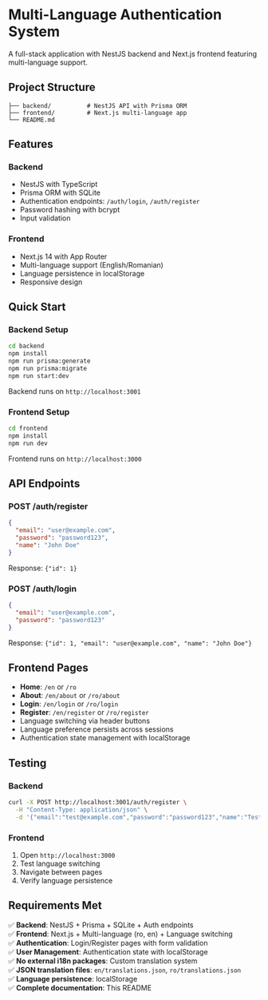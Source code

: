 # Multi-Language Authentication System

A full-stack application with NestJS backend and Next.js frontend featuring multi-language support.

## Project Structure

```
├── backend/          # NestJS API with Prisma ORM
├── frontend/         # Next.js multi-language app
└── README.md
```

## Features

### Backend
- NestJS with TypeScript
- Prisma ORM with SQLite
- Authentication endpoints: `/auth/login`, `/auth/register`
- Password hashing with bcrypt
- Input validation

### Frontend
- Next.js 14 with App Router
- Multi-language support (English/Romanian)
- Language persistence in localStorage
- Responsive design

## Quick Start

### Backend Setup
```bash
cd backend
npm install
npm run prisma:generate
npm run prisma:migrate
npm run start:dev
```
Backend runs on `http://localhost:3001`

### Frontend Setup
```bash
cd frontend
npm install
npm run dev
```
Frontend runs on `http://localhost:3000`

## API Endpoints

### POST /auth/register
```json
{
  "email": "user@example.com",
  "password": "password123",
  "name": "John Doe"
}
```
Response: `{"id": 1}`

### POST /auth/login
```json
{
  "email": "user@example.com",
  "password": "password123"
}
```
Response: `{"id": 1, "email": "user@example.com", "name": "John Doe"}`

## Frontend Pages

- **Home**: `/en` or `/ro`
- **About**: `/en/about` or `/ro/about`
- **Login**: `/en/login` or `/ro/login`
- **Register**: `/en/register` or `/ro/register`
- Language switching via header buttons
- Language preference persists across sessions
- Authentication state management with localStorage

## Testing

### Backend
```bash
curl -X POST http://localhost:3001/auth/register \
  -H "Content-Type: application/json" \
  -d '{"email":"test@example.com","password":"password123","name":"Test User"}'
```

### Frontend
1. Open `http://localhost:3000`
2. Test language switching
3. Navigate between pages
4. Verify language persistence

## Requirements Met

✅ **Backend**: NestJS + Prisma + SQLite + Auth endpoints  
✅ **Frontend**: Next.js + Multi-language (ro, en) + Language switching  
✅ **Authentication**: Login/Register pages with form validation  
✅ **User Management**: Authentication state with localStorage  
✅ **No external i18n packages**: Custom translation system  
✅ **JSON translation files**: `en/translations.json`, `ro/translations.json`  
✅ **Language persistence**: localStorage  
✅ **Complete documentation**: This README
